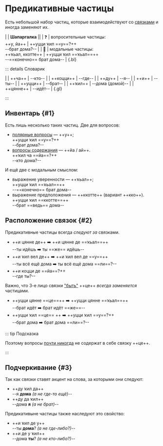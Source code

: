 # Предикативные частицы

Есть небольшой набор частиц, которые взаимодействуют со [связками](./copulas) и иногда заменяют их.

|
| **Шапаргалка** ||
| ❓ | вопросительные частицы: <br>  ++у, йа++ | ++уцци ҡил ==у==?++ <br> --брат дома?-- |
| 💭 | модальные частицы: <br> ++ҡьал, ккотте++ | ++уцци ҡил ==ҡьал==++ <br> --==конечно== брат дома-- |
{.bl}

::: details Словарик

|
| ++ча++ | --кто-- |
| ++коцци++ | --где-- |
| ++ду++ | --я-- |
| ++и++ | --ты-- |
| ++уцци++ | --брат-- |
| ++ҡил++ | --дома (домой)-- |
| ++цянне++ | --идёт-- |
{.gl}

:::

## Инвентарь {#1}

Есть лишь несколько таких частиц. Две для вопросов:

- [полярные вопросы](questions#1) — ++у++;  
  ++уцци ҡил ==у==?++  
  --брат дома?--  
- [вопросы содержания](questions#2) — ++йа / ай++.  
  ++ҡил ча ==йа==?++  
  --кто дома?--

И ещё две с модальным смыслом:

- выражение уверенности — ++ҡьал++;  
  ++уцци ҡил ==ҡьал==++  
  --==конечно== брат дома--
- выражение предположения — ++ккотте++ (вариант ++кко++).  
  ++уцци ҡил ==ккотте==++  
  --брат ==ведь== дома--

## Расположение связок {#2}

Предикативные частицы всегда *следуют за* связками.

- ++и цянне де++ ➡️ ++и цянне де ==ҡьал==++  
  --ты идёшь ➡️ ты ==же== идёшь--
- ++и ҡил вел де++ ➡️ ++и ҡил вел де ==у==++  
  --ты всё ещё дома ➡️ ты всё ещё дома ==ли==?--
- ++и коцци де ==йа==?++  
  --где ты?--

Важно, что 3-е лицо связки ["быть"](./copulas#1) ++це++ *всегда заменяется* частицами.

- ++уцци цянне ==це==++ ➡️ ++уцци цянне ==ҡьал==++  
  --брат идёт ➡️ брат идёт ==же==--
- ++уцци ҡил ==це== ++ ➡️ ++уцци ҡил ==у==?++  
  --брат дома ➡️ брат дома ==ли==?--

::: tip Подсказка

Поэтому вопросы [почти никогда](./questions.md#1.1) не содержат в себе связку ++це++.

:::

## Подчеркивание {#3}

Так как связки ставят акцент на слова, за которыми они следуют:

- ++ду ҡил да++  
  --я **дома** *(а не где-то ещё)*--  
- ++ду да ҡил++  
  --дома **я** *(а не брат)*--  

Предикативыне частицы также наследуют это свойство:

- ++и ҡил де у++  
  --ты **дома**? *(а не где-либо?)*--  
- ++и де у ҡил++  
  --дома **ты**? *(а не кто-либо?)*--  
